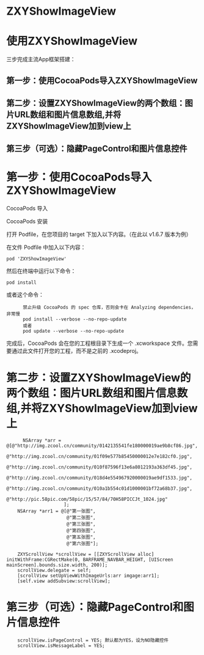 # ZXYShowImageView

# 使用ZXYShowImageView

三步完成主流App框架搭建：

 ## 第一步：使用CocoaPods导入ZXYShowImageView
 ## 第二步：设置ZXYShowImageView的两个数组：图片URL数组和图片信息数组,并将ZXYShowImageView加到view上
 ## 第三步（可选）：隐藏PageControl和图片信息控件

# 第一步：使用CocoaPods导入ZXYShowImageView

CocoaPods 导入

CocoaPods 安装

  打开 Podfile，在您项目的 target 下加入以下内容。（在此以 v1.6.7 版本为例）

  在文件 Podfile 中加入以下内容：

    pod 'ZXYShowImageView'
  然后在终端中运行以下命令：

    pod install
  或者这个命令：
```
      禁止升级 CocoaPods 的 spec 仓库，否则会卡在 Analyzing dependencies，非常慢
      pod install --verbose --no-repo-update
      或者
      pod update --verbose --no-repo-update
```
  完成后，CocoaPods 会在您的工程根目录下生成一个 .xcworkspace 文件。您需要通过此文件打开您的工程，而不是之前的 .xcodeproj。

# 第二步：设置ZXYShowImageView的两个数组：图片URL数组和图片信息数组,并将ZXYShowImageView加到view上

```
      NSArray *arr = @[@"http://img.zcool.cn/community/0142135541fe180000019ae9b8cf86.jpg",
                     @"http://img.zcool.cn/community/01f09e577b85450000012e7e182cf0.jpg",
                     @"http://img.zcool.cn/community/010f87596f13e6a8012193a363df45.jpg",
                     @"http://img.zcool.cn/community/018d4e554967920000019ae9df1533.jpg",
                     @"http://img.zcool.cn/community/010a1b554c01d1000001bf72a68b37.jpg",
                     @"http://pic.58pic.com/58pic/15/57/84/70H58PICCJt_1024.jpg"
                     ];
    NSArray *arr1 = @[@"第一张图",
                      @"第二张图",
                      @"第三张图",
                      @"第四张图",
                      @"第五张图",
                      @"第六张图"];
    
    ZXYScrollView *scrollView = [[ZXYScrollView alloc] initWithFrame:CGRectMake(0, BARFRAME_NAVBAR_HEIGHT, [UIScreen mainScreen].bounds.size.width, 200)];
    scrollView.delegate = self;
    [scrollView setUpViewWithImageUrls:arr imgage:arr1];
    [self.view addSubview:scrollView];

```

# 第三步（可选）：隐藏PageControl和图片信息控件

  ```
     scrollView.isPageControl = YES; 默认都为YES，设为NO隐藏控件
     scrollView.isMessageLabel = YES;
  
